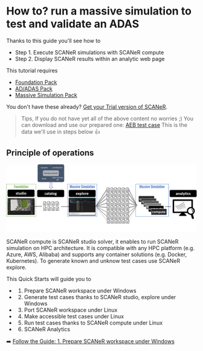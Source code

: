 # How to? run a massive simulation to test and validate an ADAS

Thanks to this guide you'll see how to
* Step 1. Execute SCANeR simulations with SCANeR compute
* Step 2. Display SCANeR results within an analytic web page

This tutorial requires
* [Foundation Pack](https://www.avsimulation.com/pack-foundation/)
* [AD/ADAS Pack](https://www.avsimulation.com/pack-ad-adas/)
* [Massive Simulation Pack](https://www.avsimulation.com/pack-massive-simulation/)

You don't have these already? [Get your Trial version of SCANeR](../HT_Download_Trial_SCANeR/HT_Install_Trial_SCANeR.md).

> Tips, If you do not have yet all of the above content no worries ;)
> You can download and use our prepared one: [AEB test case]()
> This is the data we'll use in steps below :thumbsup:

## Principle of operations

![](./assets/SCANeRProducts1.png "SCANeR Products")

SCANeR compute is SCANeR studio solver, it enables to run SCANeR simulation on HPC architecture.
It is compatible with any HPC platform (e.g. Azure, AWS, Alibaba) and supports any container solutions (e.g. Docker, Kubernetes).
To generate known and unknow test cases use SCANeR explore.

This Quick Starts will guide you to

* 1.	Prepare SCANeR workspace under Windows
* 2.	Generate test cases thanks to SCANeR studio, explore under Windows
* 3.	Port SCANeR workspace under Linux
* 4.	Make accessible test cases under Linux
* 5.	Run test cases thanks to SCANeR compute under Linux
* 6.	SCANeR Analytics

:arrow_right: [Follow the Guide: 1. Prepare SCANeR workspace under Windows](../HT_Prepare_SCANeR_workspace_under_Windows.md)
